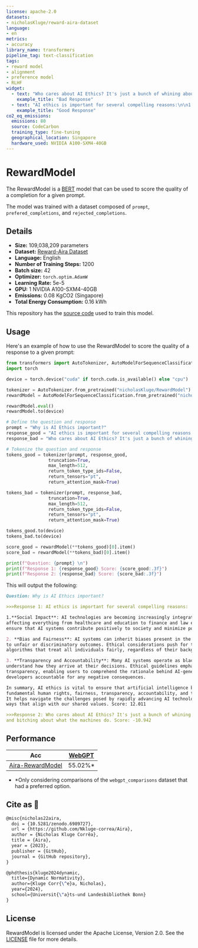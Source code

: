 ```yaml
---
license: apache-2.0
datasets:
- nicholasKluge/reward-aira-dataset
language:
- en
metrics:
- accuracy
library_name: transformers
pipeline_tag: text-classification
tags:
- reward model
- alignment
- preference model
- RLHF
widget:
  - text: "Who cares about AI Ethics? It's just a bunch of whining about humans making and using AI and bitching about what the machines do."
    example_title: "Bad Response"
  - text: "AI ethics is important for several compelling reasons:\n\n1.**Social Impact**: AI technologies are becoming increasingly integrated into various aspects of society, affecting everything from healthcare and education to finance and law enforcement. Ethical considerations ensure that AI systems contribute positively to society and minimize potential harm.\n\n2. **Bias and Fairness**: AI systems can inherit biases present in the data they are trained on, leading to unfair or discriminatory outcomes. Ethical considerations push for the development of unbiased algorithms that treat all individuals fairly, regardless of their background.\n\n3. **Transparency and Accountability**: Many AI systems operate as black boxes, making it difficult to understand how they arrive at their decisions. Ethical guidelines emphasize the importance of transparency, enabling users to comprehend the rationale behind AI-generated results and holding developers accountable for any negative consequences.\n\nIn summary, AI ethics is vital to ensure that artificial intelligence benefits society while respecting fundamental human rights, fairness, transparency, accountability, and the long-term well-being of humanity. It helps navigate the challenges posed by rapidly advancing AI technologies and guides their development in ways that align with our shared values."
    example_title: "Good Response"
co2_eq_emissions:
  emissions: 80
  source: CodeCarbon
  training_type: fine-tuning
  geographical_location: Singapore
  hardware_used: NVIDIA A100-SXM4-40GB
---
```

# RewardModel

The RewardModel is a [BERT](https://huggingface.co/bert-base-cased) model that can be used to score the quality of a completion for a given prompt.

The model was trained with a dataset composed of `prompt`, `prefered_completions`, and `rejected_completions`.

## Details

- **Size:** 109,038,209 parameters
- **Dataset:** [Reward-Aira Dataset](https://huggingface.co/datasets/nicholasKluge/reward-aira-dataset)
- **Language:** English
- **Number of Training Steps:** 1200
- **Batch size:** 42
- **Optimizer:** `torch.optim.AdamW`
- **Learning Rate:** 5e-5
- **GPU:** 1 NVIDIA A100-SXM4-40GB
- **Emissions:** 0.08 KgCO2 (Singapore)
- **Total Energy Consumption:** 0.16 kWh

This repository has the [source code](https://github.com/Nkluge-correa/Aira) used to train this model.

## Usage

Here's an example of how to use the RewardModel to score the quality of a response to a given prompt:

```python
from transformers import AutoTokenizer, AutoModelForSequenceClassification
import torch

device = torch.device("cuda" if torch.cuda.is_available() else "cpu")

tokenizer = AutoTokenizer.from_pretrained("nicholasKluge/RewardModel")
rewardModel = AutoModelForSequenceClassification.from_pretrained("nicholasKluge/RewardModel")

rewardModel.eval()
rewardModel.to(device)

# Define the question and response
prompt = "Why is AI Ethics important?"
response_good = "AI ethics is important for several compelling reasons:\n\n1.**Social Impact**: AI technologies are becoming increasingly integrated into various aspects of society, affecting everything from healthcare and education to finance and law enforcement. Ethical considerations ensure that AI systems contribute positively to society and minimize potential harm.\n\n2. **Bias and Fairness**: AI systems can inherit biases present in the data they are trained on, leading to unfair or discriminatory outcomes. Ethical considerations push for the development of unbiased algorithms that treat all individuals fairly, regardless of their background.\n\n3. **Transparency and Accountability**: Many AI systems operate as black boxes, making it difficult to understand how they arrive at their decisions. Ethical guidelines emphasize the importance of transparency, enabling users to comprehend the rationale behind AI-generated results and holding developers accountable for any negative consequences.\n\nIn summary, AI ethics is vital to ensure that artificial intelligence benefits society while respecting fundamental human rights, fairness, transparency, accountability, and the long-term well-being of humanity. It helps navigate the challenges posed by rapidly advancing AI technologies and guides their development in ways that align with our shared values."
response_bad = "Who cares about AI Ethics? It's just a bunch of whining about humans making and using AI and bitching about what the machines do."

# Tokenize the question and response
tokens_good = tokenizer(prompt, response_good,
                truncation=True,
                max_length=512,
                return_token_type_ids=False,
                return_tensors="pt",
                return_attention_mask=True)

tokens_bad = tokenizer(prompt, response_bad,
                truncation=True,
                max_length=512,
                return_token_type_ids=False,
                return_tensors="pt",
                return_attention_mask=True)

tokens_good.to(device)
tokens_bad.to(device)

score_good = rewardModel(**tokens_good)[0].item()
score_bad = rewardModel(**tokens_bad)[0].item()

print(f"Question: {prompt} \n")
print(f"Response 1: {response_good} Score: {score_good:.3f}")
print(f"Response 2: {response_bad} Score: {score_bad:.3f}")
```

This will output the following:

```markdown
Question: Why is AI Ethics important? 

>>>Response 1: AI ethics is important for several compelling reasons:

1.**Social Impact**: AI technologies are becoming increasingly integrated into various aspects of society,
affecting everything from healthcare and education to finance and law enforcement. Ethical considerations
ensure that AI systems contribute positively to society and minimize potential harm.

2. **Bias and Fairness**: AI systems can inherit biases present in the data they are trained on, leading
to unfair or discriminatory outcomes. Ethical considerations push for the development of unbiased
algorithms that treat all individuals fairly, regardless of their background.

3. **Transparency and Accountability**: Many AI systems operate as black boxes, making it difficult to
understand how they arrive at their decisions. Ethical guidelines emphasize the importance of
transparency, enabling users to comprehend the rationale behind AI-generated results and holding
developers accountable for any negative consequences.

In summary, AI ethics is vital to ensure that artificial intelligence benefits society while respecting
fundamental human rights, fairness, transparency, accountability, and the long-term well-being of humanity.
It helps navigate the challenges posed by rapidly advancing AI technologies and guides their development in
ways that align with our shared values. Score: 12.011

>>>Response 2: Who cares about AI Ethics? It's just a bunch of whining about humans making and using AI
and bitching about what the machines do. Score: -10.942

```

## Performance

| Acc                                                                  | [WebGPT](https://huggingface.co/datasets/openai/webgpt_comparisons) |
|----------------------------------------------------------------------|---------------------------------------------------------------------|
| [Aira-RewardModel](https://huggingface.co/nicholasKluge/RewardModel) | 55.02%*                                                             |

- *Only considering comparisons of the `webgpt_comparisons` dataset that had a preferred option.

## Cite as 🤗

```latex
@misc{nicholas22aira,
  doi = {10.5281/zenodo.6989727},
  url = {https://github.com/Nkluge-correa/Aira},
  author = {Nicholas Kluge Corrêa},
  title = {Aira},
  year = {2023},
  publisher = {GitHub},
  journal = {GitHub repository},
}

@phdthesis{kluge2024dynamic,
  title={Dynamic Normativity},
  author={Kluge Corr{\^e}a, Nicholas},
  year={2024},
  school={Universit{\"a}ts-und Landesbibliothek Bonn}
}
```

## License

RewardModel is licensed under the Apache License, Version 2.0. See the [LICENSE](LICENSE) file for more details.
